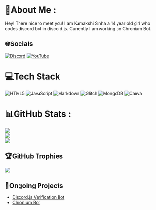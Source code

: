 # 💫About Me :
Hey! There nice to meet you! I am Kamakshi Sinha a 14 year old girl who codes discord bot in discord.js. Currently I am working on Chronium Bot.

## 🌐Socials
[![Discord](https://img.shields.io/badge/Discord-%237289DA.svg?logo=discord&logoColor=white)](htttps://discord.gg/MARqK9YNP2) [![YouTube](https://img.shields.io/badge/YouTube-%23FF0000.svg?logo=YouTube&logoColor=white)](https://youtube.com/c/UCLBoDnA7d9y6HLCipQORrsw) 

# 💻Tech Stack
![HTML5](https://img.shields.io/badge/html5-%23E34F26.svg?style=plastic&logo=html5&logoColor=white) ![JavaScript](https://img.shields.io/badge/javascript-%23323330.svg?style=plastic&logo=javascript&logoColor=%23F7DF1E) ![Markdown](https://img.shields.io/badge/markdown-%23000000.svg?style=plastic&logo=markdown&logoColor=white) ![Glitch](https://img.shields.io/badge/glitch-%233333FF.svg?style=plastic&logo=glitch&logoColor=white) ![MongoDB](https://img.shields.io/badge/MongoDB-%234ea94b.svg?style=plastic&logo=mongodb&logoColor=white) ![Canva](https://img.shields.io/badge/Canva-%2300C4CC.svg?style=plastic&logo=Canva&logoColor=white)
# 📊GitHub Stats :
![](https://github-readme-stats.vercel.app/api?username=Kamakshi-Sinha&theme=radical&hide_border=false&include_all_commits=true&count_private=false)<br/>
![](https://github-readme-streak-stats.herokuapp.com/?user=Kamakshi-Sinha&theme=radical&hide_border=false)<br/>
![](https://github-readme-stats.vercel.app/api/top-langs/?username=Kamakshi-Sinha&theme=radical&hide_border=false&include_all_commits=true&count_private=false&layout=compact)

## 🏆GitHub Trophies
![](https://github-profile-trophy.vercel.app/?username=iRed-Github&theme=radical&no-frame=false&no-bg=false&margin-w=4)

## 🔘Ongoing Projects
- [Discord.js Verification Bot](https://github.com/iRed-Github/Verification-BOT)
- [Chronium Bot](https://github.com/Chronium-BOT)
